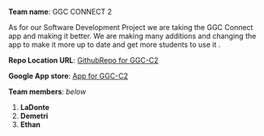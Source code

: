 **Team name**: GGC CONNECT 2 

As for our Software Development Project we are taking the GGC Connect app and making it better. We are making many additions and changing the app to make it more up to date and get more students to use it .

**Repo Location URL**:  [GithubRepo for GGC-C2](https://github.com/ggc-itec/ggc-connect2.git)

**Google App store**:  [App for GGC-C2 ]( https://play.google.com/store/apps/details?id=edu.ggc.it)

**Team members**: *below*

1. __LaDonte__
2. __Demetri__ 
3. __Ethan__ 
